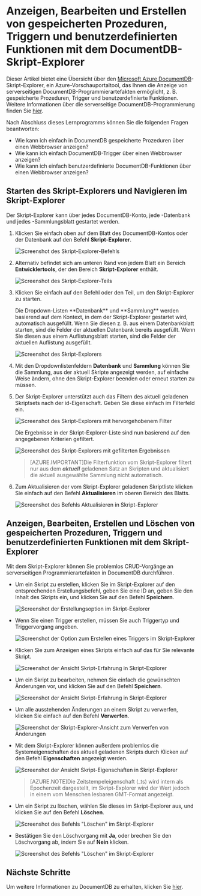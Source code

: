 <properties
	pageTitle="Anzeigen von gespeicherten Prozeduren, Triggern und benutzerdefinierten Funktionen mit dem DocumentDB-Skript-Explorer | Microsoft Azure"
	description="Erfahren Sie mehr über den DocumentDB-Skript-Explorer, ein Azure-Vorschauportaltool, das Ihnen die Anzeige von serverseitigen DocumentDB-Programmierartefakten ermöglicht, z. B. gespeicherte Prozeduren, Trigger und benutzerdefinierte Funktionen."
	services="documentdb"
	authors="stephbaron"
	manager="jhubbard"
	editor="monicar"
	documentationCenter=""/>

<tags
	ms.service="documentdb"
	ms.workload="data-services"
	ms.tgt_pltfrm="na"
	ms.devlang="na"
	ms.topic="article" 
	ms.date="09/02/2015"
	ms.author="stbaro"/>

# Anzeigen, Bearbeiten und Erstellen von gespeicherten Prozeduren, Triggern und benutzerdefinierten Funktionen mit dem DocumentDB-Skript-Explorer

Dieser Artikel bietet eine Übersicht über den [Microsoft Azure DocumentDB](http://azure.microsoft.com/services/documentdb/)-Skript-Explorer, ein Azure-Vorschauportaltool, das Ihnen die Anzeige von serverseitigen DocumentDB-Programmierartefakten ermöglicht, z. B. gespeicherte Prozeduren, Trigger und benutzerdefinierte Funktionen. Weitere Informationen über die serverseitige DocumentDB-Programmierung finden Sie [hier](documentdb-programming.md).

Nach Abschluss dieses Lernprogramms können Sie die folgenden Fragen beantworten:

-	Wie kann ich einfach in DocumentDB gespeicherte Prozeduren über einen Webbrowser anzeigen?
-	Wie kann ich einfach DocumentDB-Trigger über einen Webbrowser anzeigen?
-	Wie kann ich einfach benutzerdefinierte DocumentDB-Funktionen über einen Webbrowser anzeigen?

## Starten des Skript-Explorers und Navigieren im Skript-Explorer

Der Skript-Explorer kann über jedes DocumentDB-Konto, jede -Datenbank und jedes -Sammlungsblatt gestartet werden.

1. Klicken Sie einfach oben auf dem Blatt des DocumentDB-Kontos oder der Datenbank auf den Befehl **Skript-Explorer**.

	![Screenshot des Skript-Explorer-Befehls](./media/documentdb-view-scripts/scriptexplorercommand.png)
 
2. Alternativ befindet sich am unteren Rand von jedem Blatt ein Bereich **Entwicklertools**, der den Bereich **Skript-Explorer** enthält.

	![Screenshot des Skript-Explorer-Teils](./media/documentdb-view-scripts/scriptexplorerpart.png)

2. Klicken Sie einfach auf den Befehl oder den Teil, um den Skript-Explorer zu starten.

	<p>Die Dropdown-Listen **Datenbank** und **Sammlung** werden basierend auf dem Kontext, in dem der Skript-Explorer gestartet wird, automatisch ausgefüllt. Wenn Sie diesen z. B. aus einem Datenbankblatt starten, sind die Felder der aktuellen Datenbank bereits ausgefüllt. Wenn Sie diesen aus einem Auflistungsblatt starten, sind die Felder der aktuellen Auflistung ausgefüllt.

	![Screenshot des Skript-Explorers](./media/documentdb-view-scripts/scriptexplorerinitial.png)


3. Mit den Dropdownlistenfeldern **Datenbank** und **Sammlung** können Sie die Sammlung, aus der aktuell Skripte angezeigt werden, auf einfache Weise ändern, ohne den Skript-Explorer beenden oder erneut starten zu müssen.

4. Der Skript-Explorer unterstützt auch das Filtern des aktuell geladenen Skriptsets nach der id-Eigenschaft. Geben Sie diese einfach im Filterfeld ein.

	![Screenshot des Skript-Explorers mit hervorgehobenem Filter](./media/documentdb-view-scripts/scriptexplorerfilter.png)

	Die Ergebnisse in der Skript-Explorer-Liste sind nun basierend auf den angegebenen Kriterien gefiltert.

	![Screenshot des Skript-Explorers mit gefilterten Ergebnissen](./media/documentdb-view-scripts/scriptexplorerfilterresults.png)


	> [AZURE.IMPORTANT]Die Filterfunktion vom Skript-Explorer filtert nur aus dem ***aktuell*** geladenen Satz an Skripten und aktualisiert die aktuell ausgewählte Sammlung nicht automatisch.

5. Zum Aktualisieren der vom Skript-Explorer geladenen Skriptliste klicken Sie einfach auf den Befehl **Aktualisieren** im oberen Bereich des Blatts.

	![Screenshot des Befehls Aktualisieren in Skript-Explorer](./media/documentdb-view-scripts/scriptexplorerrefresh.png)


## Anzeigen, Bearbeiten, Erstellen und Löschen von gespeicherten Prozeduren, Triggern und benutzerdefinierten Funktionen mit dem Skript-Explorer

Mit dem Skript-Explorer können Sie problemlos CRUD-Vorgänge an serverseitigen Programmierartefakten in DocumentDB durchführen.

- Um ein Skript zu erstellen, klicken Sie im Skript-Explorer auf den entsprechenden Erstellungsbefehl, geben Sie eine ID an, geben Sie den Inhalt des Skripts ein, und klicken Sie auf den Befehl **Speichern**.

	![Screenshot der Erstellungsoption im Skript-Explorer](./media/documentdb-view-scripts/scriptexplorercreatecommand.png)

- Wenn Sie einen Trigger erstellen, müssen Sie auch Triggertyp und Triggervorgang angeben.

	![Screenshot der Option zum Erstellen eines Triggers im Skript-Explorer](./media/documentdb-view-scripts/scriptexplorercreatetrigger.png)

- Klicken Sie zum Anzeigen eines Skripts einfach auf das für Sie relevante Skript.

	![Screenshot der Ansicht Skript-Erfahrung in Skript-Explorer](./media/documentdb-view-scripts/scriptexplorerviewscript.png)

- Um ein Skript zu bearbeiten, nehmen Sie einfach die gewünschten Änderungen vor, und klicken Sie auf den Befehl **Speichern**.

	![Screenshot der Ansicht Skript-Erfahrung in Skript-Explorer](./media/documentdb-view-scripts/scriptexplorereditscript.png)

- Um alle ausstehenden Änderungen an einem Skript zu verwerfen, klicken Sie einfach auf den Befehl **Verwerfen**.

	![Screenshot der Skript-Explorer-Ansicht zum Verwerfen von Änderungen](./media/documentdb-view-scripts/scriptexplorerdiscardchanges.png)

- Mit dem Skript-Explorer können außerdem problemlos die Systemeigenschaften des aktuell geladenen Skripts durch Klicken auf den Befehl **Eigenschaften** angezeigt werden.

	![Screenshot der Ansicht Skript-Eigenschaften in Skript-Explorer](./media/documentdb-view-scripts/scriptproperties.png)

	> [AZURE.NOTE]Die Zeitstempeleigenschaft (\_ts) wird intern als Epochenzeit dargestellt, im Skript-Explorer wird der Wert jedoch in einem vom Menschen lesbaren GMT-Format angezeigt.

- Um ein Skript zu löschen, wählen Sie dieses im Skript-Explorer aus, und klicken Sie auf den Befehl **Löschen**.

	![Screenshot des Befehls "Löschen" im Skript-Explorer](./media/documentdb-view-scripts/scriptexplorerdeletescript1.png)

- Bestätigen Sie den Löschvorgang mit **Ja**, oder brechen Sie den Löschvorgang ab, indem Sie auf **Nein** klicken.

	![Screenshot des Befehls "Löschen" im Skript-Explorer](./media/documentdb-view-scripts/scriptexplorerdeletescript2.png)

## Nächste Schritte

Um weitere Informationen zu DocumentDB zu erhalten, klicken Sie [hier](http://azure.com/docdb).
 

<!---HONumber=Oct15_HO3-->